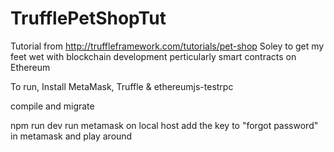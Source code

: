 # TrufflePetShopTut
Tutorial from http://truffleframework.com/tutorials/pet-shop
Soley to get my feet wet with blockchain development perticularly smart contracts on Ethereum

To run, Install MetaMask, Truffle & ethereumjs-testrpc

compile and migrate

npm run dev 
run metamask on local host
add the key to "forgot password" in metamask and play around
